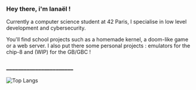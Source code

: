 ### Hey there, i'm Ianaël !

Currently a computer science student at 42 Paris, I specialise in low level development and cybersecurity.

You'll find school projects such as a homemade kernel, a doom-like game or a web server. I also put there some personal projects : emulators for the chip-8 and (WIP) for the GB/GBC !
### _______________________
![Top Langs](https://github-readme-stats.vercel.app/api/top-langs/?username=iaschnei&layout=compact&theme=dracula&hide=perl,roff)

